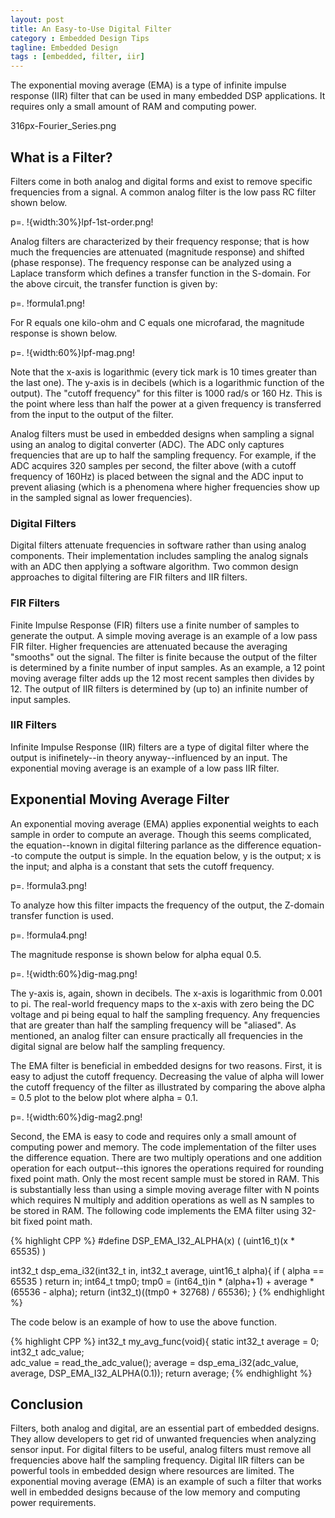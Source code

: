 ```yaml
---
layout: post
title: An Easy-to-Use Digital Filter
category : Embedded Design Tips
tagline: Embedded Design
tags : [embedded, filter, iir]
---
```


The exponential moving average (EMA) is a type of infinite impulse response (IIR) filter that can be used in many embedded DSP applications.  It requires only a small amount of RAM and computing power.

316px-Fourier_Series.png

## What is a Filter?

Filters come in both analog and digital forms and exist to remove specific frequencies from a signal.  A common analog filter is the low pass RC filter shown below.

p=. !{width:30%}lpf-1st-order.png!

Analog filters are characterized by their frequency response; that is how much the frequencies are attenuated (magnitude response) and shifted (phase response).  The frequency response can be analyzed using a Laplace transform which defines a transfer function in the S-domain.  For the above circuit, the transfer function is given by:

p=. !formula1.png!

For R equals one kilo-ohm and C equals one microfarad, the magnitude response is shown below.

p=. !{width:60%}lpf-mag.png!

Note that the x-axis is logarithmic (every tick mark is 10 times greater than the last one).  The y-axis is in decibels (which is a logarithmic function of the output).  The "cutoff frequency" for this filter is 1000 rad/s or 160 Hz.  This is the point where less than half the power at a given frequency is transferred from the input to the output of the filter.

Analog filters must be used in embedded designs when sampling a signal using an analog to digital converter (ADC).  The ADC only captures frequencies that are up to half the sampling frequency.  For example, if the ADC acquires 320 samples per second, the filter above (with a cutoff frequency of 160Hz) is placed between the signal and the ADC input to prevent aliasing (which is a phenomena where higher frequencies show up in the sampled signal as lower frequencies).

### Digital Filters

Digital filters attenuate frequencies in software rather than using analog components.  Their implementation includes sampling the analog signals with an ADC then applying a software algorithm.  Two common design approaches to digital filtering are FIR filters and IIR filters.

### FIR Filters

Finite Impulse Response (FIR) filters use a finite number of samples to generate the output.  A simple moving average is an example of a low pass FIR filter.  Higher frequencies are attenuated because the averaging "smooths" out the signal.  The filter is finite because the output of the filter is determined by a finite number of input samples.  As an example, a 12 point moving average filter adds up the 12 most recent samples then divides by 12.  The output of IIR filters is determined by (up to) an infinite number of input samples.

### IIR Filters

Infinite Impulse Response (IIR) filters are a type of digital filter where the output is inifinetely--in theory anyway--influenced by an input.  The exponential moving average is an example of a low pass IIR filter.

## Exponential Moving Average Filter

An exponential moving average (EMA) applies exponential weights to each sample in order to compute an average.  Though this seems complicated, the equation--known in digital filtering parlance as the difference equation--to compute the output is simple.  In the equation below, y is the output; x is the input; and alpha is a constant that sets the cutoff frequency.

p=. !formula3.png!

To analyze how this filter impacts the frequency of the output, the Z-domain transfer function is used. 

p=. !formula4.png!

The magnitude response is shown below for alpha equal 0.5.

p=. !{width:60%}dig-mag.png!

The y-axis is, again, shown in decibels.  The x-axis is logarithmic from 0.001 to pi.  The real-world frequency maps to the x-axis with zero being the DC voltage and pi being equal to half the sampling frequency.  Any frequencies that are greater than half the sampling frequency will be "aliased". As mentioned, an analog filter can ensure practically all frequencies in the digital signal are below half the sampling frequency.

The EMA filter is beneficial in embedded designs for two reasons.  First, it is easy to adjust the cutoff frequency.  Decreasing the value of alpha will lower the cutoff frequency of the filter as illustrated by comparing the above alpha = 0.5 plot to the below plot where alpha = 0.1.

p=. !{width:60%}dig-mag2.png!

Second, the EMA is easy to code and requires only a small amount of computing power and memory.  The code implementation of the filter uses the difference equation.  There are two multiply operations and one addition operation for each output--this ignores the operations required for rounding fixed point math.  Only the most recent sample must be stored in RAM.  This is substantially less than using a simple moving average filter with N points which requires N multiply and addition operations as well as N samples to be stored in RAM.  The following code implements the EMA filter using 32-bit fixed point math.

{% highlight CPP %}
#define DSP_EMA_I32_ALPHA(x) ( (uint16_t)(x * 65535) )
 
int32_t dsp_ema_i32(int32_t in, int32_t average, uint16_t alpha){
  if ( alpha == 65535 ) return in;
  int64_t tmp0;
  tmp0 = (int64_t)in * (alpha+1) + average * (65536 - alpha);
  return (int32_t)((tmp0 + 32768) / 65536);
}
{% endhighlight %} 

The code below is an example of how to use the above function.

{% highlight CPP %}
int32_t my_avg_func(void){
     static int32_t average = 0;
     int32_t adc_value;    
     adc_value = read_the_adc_value();
     average = dsp_ema_i32(adc_value, average, DSP_EMA_I32_ALPHA(0.1));
     return average;
{% endhighlight %}

## Conclusion

Filters, both analog and digital, are an essential part of embedded designs.  They allow developers to get rid of unwanted frequencies when analyzing sensor input.  For digital filters to be useful, analog filters must remove all frequencies above half the sampling frequency.  Digital IIR filters can be powerful tools in embedded design where resources are limited.  The exponential moving average (EMA) is an example of such a filter that works well in embedded designs because of the low memory and computing power requirements.


